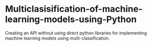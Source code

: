 # Multiclasisification-of-machine-learning-models-using-Python
Creating an API without using direct python libraries for implementing machine learning models using multi-classification.
